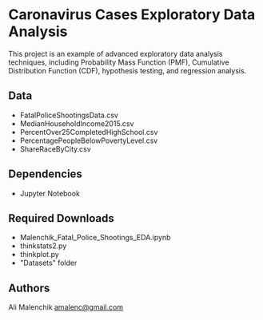 # Caronavirus Cases Exploratory Data Analysis

This project is an example of advanced exploratory data analysis techniques, including Probability Mass Function (PMF), Cumulative Distribution Function (CDF), hypothesis testing, and regression analysis.

## Data
* FatalPoliceShootingsData.csv
* MedianHouseholdIncome2015.csv
* PercentOver25CompletedHighSchool.csv
* PercentagePeopleBelowPovertyLevel.csv
* ShareRaceByCity.csv

## Dependencies

* Jupyter Notebook

## Required Downloads

* Malenchik_Fatal_Police_Shootings_EDA.ipynb
* thinkstats2.py
* thinkplot.py
* "Datasets" folder

## Authors

Ali Malenchik
amalenc@gmail.com
